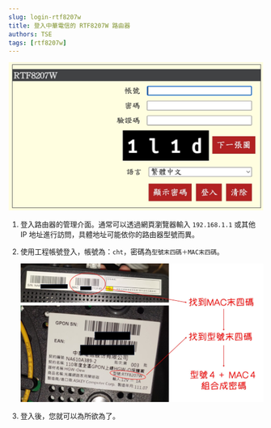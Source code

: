 ```yaml
---
slug: login-rtf8207w
title: 登入中華電信的 RTF8207W 路由器
authors: TSE
tags: [rtf8207w]
---
```


![login-rtf8207w](./resource/RTF8207W-login.jpg)

<!--truncate-->

1. 登入路由器的管理介面。通常可以透過網頁瀏覽器輸入 `192.168.1.1` 或其他 IP 地址進行訪問，具體地址可能依你的路由器型號而異。

2. 使用工程帳號登入，帳號為：`cht`，密碼為`型號末四碼＋MAC末四碼`。

    ![password](./resource/RTF8207W.jpg)

3. 登入後，您就可以為所欲為了。


